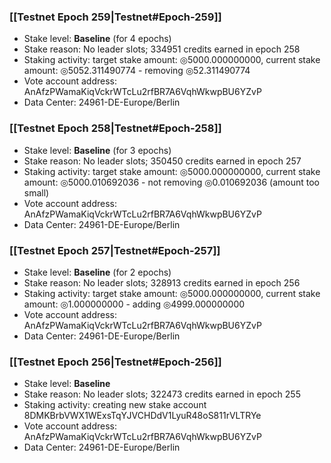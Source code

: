 ### [[Testnet Epoch 259|Testnet#Epoch-259]]
* Stake level: **Baseline** (for 4 epochs)
* Stake reason: No leader slots; 334951 credits earned in epoch 258
* Staking activity: target stake amount: ◎5000.000000000, current stake amount: ◎5052.311490774 - removing ◎52.311490774
* Vote account address: AnAfzPWamaKiqVckrWTcLu2rfBR7A6VqhWkwpBU6YZvP
* Data Center: 24961-DE-Europe/Berlin
### [[Testnet Epoch 258|Testnet#Epoch-258]]
* Stake level: **Baseline** (for 3 epochs)
* Stake reason: No leader slots; 350450 credits earned in epoch 257
* Staking activity: target stake amount: ◎5000.000000000, current stake amount: ◎5000.010692036 - not removing ◎0.010692036 (amount too small)
* Vote account address: AnAfzPWamaKiqVckrWTcLu2rfBR7A6VqhWkwpBU6YZvP
* Data Center: 24961-DE-Europe/Berlin
### [[Testnet Epoch 257|Testnet#Epoch-257]]
* Stake level: **Baseline** (for 2 epochs)
* Stake reason: No leader slots; 328913 credits earned in epoch 256
* Staking activity: target stake amount: ◎5000.000000000, current stake amount: ◎1.000000000 - adding ◎4999.000000000
* Vote account address: AnAfzPWamaKiqVckrWTcLu2rfBR7A6VqhWkwpBU6YZvP
* Data Center: 24961-DE-Europe/Berlin
### [[Testnet Epoch 256|Testnet#Epoch-256]]
* Stake level: **Baseline**
* Stake reason: No leader slots; 322473 credits earned in epoch 255
* Staking activity: creating new stake account 8DMKBrbVWX1WExsTqYJVCHDdV1LyuR48oS811rVLTRYe
* Vote account address: AnAfzPWamaKiqVckrWTcLu2rfBR7A6VqhWkwpBU6YZvP
* Data Center: 24961-DE-Europe/Berlin